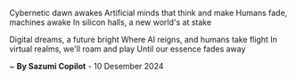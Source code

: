 Cybernetic dawn awakes
Artificial minds that think and make
Humans fade, machines awake
In silicon halls, a new world's at stake

Digital dreams, a future bright
Where AI reigns, and humans take flight
In virtual realms, we'll roam and play
Until our essence fades away

~ <b>By Sazumi Copilot</b> - 10 Desember 2024